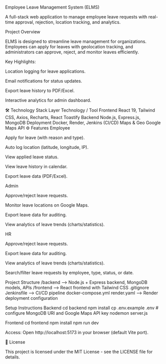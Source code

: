 Employee Leave Management System (ELMS)

A full-stack web application to manage employee leave requests with real-time approval, rejection, location tracking, and analytics.

Project Overview

ELMS is designed to streamline leave management for organizations. Employees can apply for leaves with geolocation tracking, and administrators can approve, reject, and monitor leaves efficiently.

Key Highlights:

Location logging for leave applications.

Email notifications for status updates.

Export leave history to PDF/Excel.

Interactive analytics for admin dashboard.

🛠 Technology Stack
Layer	Technology / Tool
Frontend	React 19, Tailwind CSS, Axios, Recharts, React Toastify
Backend	Node.js, Express.js, MongoDB
Deployment	Docker, Render, Jenkins (CI/CD)
Maps & Geo	Google Maps API
⚙️ Features
Employee

Apply for leave (with reason and type).

Auto log location (latitude, longitude, IP).

View applied leave status.

View leave history in calendar.

Export leave data (PDF/Excel).

Admin

Approve/reject leave requests.

Monitor leave locations on Google Maps.

Export leave data for auditing.

View analytics of leave trends (charts/statistics).

HR

Approve/reject leave requests.

Export leave data for auditing.

View analytics of leave trends (charts/statistics).

Search/filter leave requests by employee, type, status, or date.

Project Structure
/backend       --> Node.js + Express backend, MongoDB models, APIs
/frontend      --> React frontend with Tailwind CSS
.gitignore
Jenkinsfile    --> CI/CD pipeline
docker-compose.yml
render.yaml    --> Render deployment configuration

Setup Instructions
Backend
cd backend
npm install
cp .env.example .env  # configure MongoDB URI and Google Maps API key
nodemon server.js

Frontend
cd frontend
npm install
npm run dev


Access: Open http://localhost:5173 in your browser (default Vite port).

📄 License

This project is licensed under the MIT License - see the LICENSE
 file for details.
